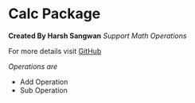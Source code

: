 # Calc Package
**Created By Harsh Sangwan**
*Support Math Operations*

For more details visit [GitHub](https://github.com/harsh-sangwan2003/Node-JS/tree/master/Class%20-%202/calcopr2)

*Operations are*
- Add Operation
- Sub Operation